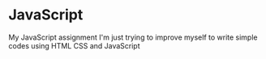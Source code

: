 # JavaScript
My JavaScript assignment
I'm just trying to improve myself to write simple codes using HTML CSS and JavaScript

















